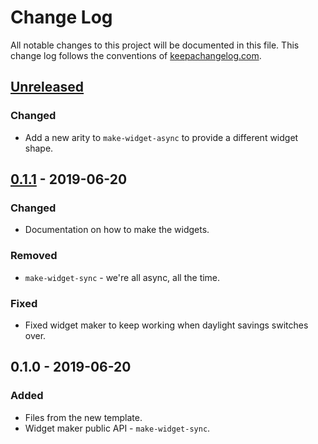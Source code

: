 # Change Log
All notable changes to this project will be documented in this file. This change log follows the conventions of [keepachangelog.com](http://keepachangelog.com/).

## [Unreleased]
### Changed
- Add a new arity to `make-widget-async` to provide a different widget shape.

## [0.1.1] - 2019-06-20
### Changed
- Documentation on how to make the widgets.

### Removed
- `make-widget-sync` - we're all async, all the time.

### Fixed
- Fixed widget maker to keep working when daylight savings switches over.

## 0.1.0 - 2019-06-20
### Added
- Files from the new template.
- Widget maker public API - `make-widget-sync`.

[Unreleased]: https://github.com/your-name/primeira-api-clj/compare/0.1.1...HEAD
[0.1.1]: https://github.com/your-name/primeira-api-clj/compare/0.1.0...0.1.1
